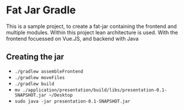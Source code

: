 # Fat Jar Gradle
This is a sample project, to create a fat-jar containing the frontend and multiple modules. Within this project lean architecture is used. With the frontend focuessed on Vue.JS, and backend with Java

## Creating the jar
- `./gradlew assembleFrontend`
- `./gradlew moveFiles`
- `./gradlew build`
- `mv ./application/presentation/build/libs/presentation-0.1-SNAPSHOT.jar ~/Desktop`
- `sudo java -jar presentation-0.1-SNAPSHOT.jar`
